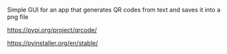 Simple GUI for an app that generates QR codes from text and saves it into a png file

https://pypi.org/project/qrcode/

https://pyinstaller.org/en/stable/
